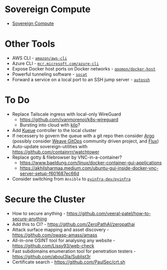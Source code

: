 # Sovereign Compute

* [Sovereign Compute](sovereign-compute)

# Other Tools

* AWS CLI - [`amazon/aws-cli`](https://hub.docker.com/r/amazon/aws-cli)
* Azure CLI - [`mcr.microsoft.com/azure-cli`](https://hub.docker.com/_/microsoft-azure-cli)
* Expose Docker host ports on Docker networks - [`qoomon/docker-host`](https://github.com/qoomon/docker-host)
* Powerful tunneling software - [`socat`](https://www.redhat.com/sysadmin/getting-started-socat)
* Forward a service on a local port to an SSH jump server - [`autossh`](https://www.harding.motd.ca/autossh/)

# To Do

- Replace Tailscale ingress with local-only WireGuard
  - https://github.com/ivanmorenoj/k8s-wireguard
  - Bursting into cloud with [kilo](https://github.com/squat/kilo)?
- Add [Kueue](https://github.com/kubernetes-sigs/kueue) controller to the local cluster
- If necessery to govern the queue with a git repo then consider [Argo](https://github.com/argoproj) (possibly consider [Weave GitOps](https://github.com/weaveworks/weave-gitops) community driven project, and [Flux](https://github.com/fluxcd/flux2))
- Auto-update sovereign-utilities with https://github.com/containrrr/watchtower
- Replace gotty & filebrowser by VNC-in-a-container?
  - https://www.baeldung.com/linux/docker-container-gui-applications
  - https://akhilsharmaa.medium.com/ubuntu-gui-inside-docker-vnc-server-setup-f601687ec66d
- Consider switching from `Ansible` to [`pyinfra-dev/pyinfra`](https://github.com/pyinfra-dev/pyinfra)

# Secure the Cluster

- How to secure anything - https://github.com/veeral-patel/how-to-secure-anything
- Add this to CI? - https://github.com/ZeroPathAI/zeropathai
- Attack surface mapping and asset discovery - https://github.com/owasp-amass/amass
- All-in-one OSINT tool for analysing any website - https://github.com/Lissy93/web-check
- Fast subdomains enumeration tool for penetration testers - https://github.com/aboul3la/Sublist3r
- Certificate search - https://github.com/PaulSec/crt.sh
